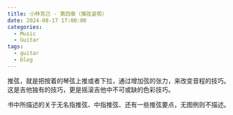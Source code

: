 ```yaml
---
title: 小林克己 - 第四章（推弦姿势）
date: 2024-08-17 17:00:00
categories:
  - Music
  - Guitar
tags:
  - guitar
  - blog
---
```


推弦，就是把按着的琴弦上推或者下拉，通过增加弦的张力，来改变音程的技巧。这是吉他独有的技巧，更是摇滚吉他中不可或缺的色彩技巧。

<!-- more -->

书中所描述的关于无名指推弦、中指推弦、还有一些推弦要点，无图例则不描述。

